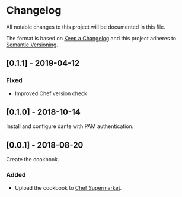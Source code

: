 # Changelog
All notable changes to this project will be documented in this file.

The format is based on [Keep a Changelog](http://keepachangelog.com/en/1.0.0/)
and this project adheres to [Semantic Versioning](http://semver.org/spec/v2.0.0.html).

## [0.1.1] - 2019-04-12

### Fixed
- Improved Chef version check

## [0.1.0] - 2018-10-14

Install and configure dante with PAM authentication.

## [0.0.1] - 2018-08-20

Create the cookbook.

### Added
- Upload the cookbook to [Chef Supermarket](https://supermarket.chef.io/cookbooks/sockd).
